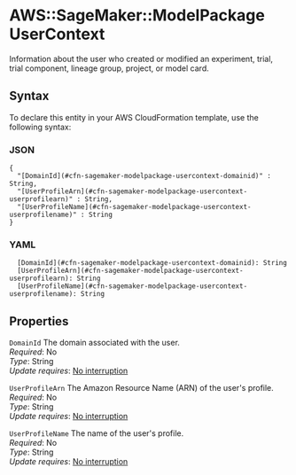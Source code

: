 # AWS::SageMaker::ModelPackage UserContext<a name="aws-properties-sagemaker-modelpackage-usercontext"></a>

Information about the user who created or modified an experiment, trial, trial component, lineage group, project, or model card\.

## Syntax<a name="aws-properties-sagemaker-modelpackage-usercontext-syntax"></a>

To declare this entity in your AWS CloudFormation template, use the following syntax:

### JSON<a name="aws-properties-sagemaker-modelpackage-usercontext-syntax.json"></a>

```
{
  "[DomainId](#cfn-sagemaker-modelpackage-usercontext-domainid)" : String,
  "[UserProfileArn](#cfn-sagemaker-modelpackage-usercontext-userprofilearn)" : String,
  "[UserProfileName](#cfn-sagemaker-modelpackage-usercontext-userprofilename)" : String
}
```

### YAML<a name="aws-properties-sagemaker-modelpackage-usercontext-syntax.yaml"></a>

```
  [DomainId](#cfn-sagemaker-modelpackage-usercontext-domainid): String
  [UserProfileArn](#cfn-sagemaker-modelpackage-usercontext-userprofilearn): String
  [UserProfileName](#cfn-sagemaker-modelpackage-usercontext-userprofilename): String
```

## Properties<a name="aws-properties-sagemaker-modelpackage-usercontext-properties"></a>

`DomainId`  <a name="cfn-sagemaker-modelpackage-usercontext-domainid"></a>
The domain associated with the user\.  
*Required*: No  
*Type*: String  
*Update requires*: [No interruption](https://docs.aws.amazon.com/AWSCloudFormation/latest/UserGuide/using-cfn-updating-stacks-update-behaviors.html#update-no-interrupt)

`UserProfileArn`  <a name="cfn-sagemaker-modelpackage-usercontext-userprofilearn"></a>
The Amazon Resource Name \(ARN\) of the user's profile\.  
*Required*: No  
*Type*: String  
*Update requires*: [No interruption](https://docs.aws.amazon.com/AWSCloudFormation/latest/UserGuide/using-cfn-updating-stacks-update-behaviors.html#update-no-interrupt)

`UserProfileName`  <a name="cfn-sagemaker-modelpackage-usercontext-userprofilename"></a>
The name of the user's profile\.  
*Required*: No  
*Type*: String  
*Update requires*: [No interruption](https://docs.aws.amazon.com/AWSCloudFormation/latest/UserGuide/using-cfn-updating-stacks-update-behaviors.html#update-no-interrupt)
